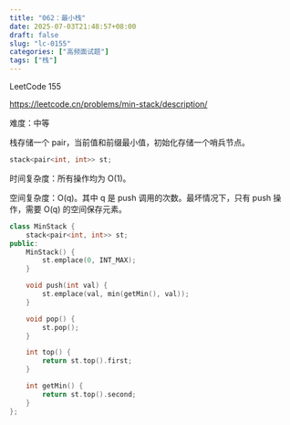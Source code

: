 ```yaml
---
title: "062：最小栈"
date: 2025-07-03T21:48:57+08:00
draft: false
slug: "lc-0155"
categories: ["高频面试题"]
tags: ["栈"]
---
```


LeetCode 155

https://leetcode.cn/problems/min-stack/description/

难度：中等

栈存储一个 pair，当前值和前缀最小值，初始化存储一个哨兵节点。

```cpp
stack<pair<int, int>> st;
```

时间复杂度：所有操作均为 O(1)。

空间复杂度：O(q)。其中 q 是 push 调用的次数。最坏情况下，只有 push 操作，需要 O(q) 的空间保存元素。

<!--more-->

```cpp
class MinStack {
    stack<pair<int, int>> st;
public:
    MinStack() {
        st.emplace(0, INT_MAX);
    }

    void push(int val) {
        st.emplace(val, min(getMin(), val));
    }

    void pop() {
        st.pop();
    }

    int top() {
        return st.top().first;
    }

    int getMin() {
        return st.top().second;
    }
};
```
